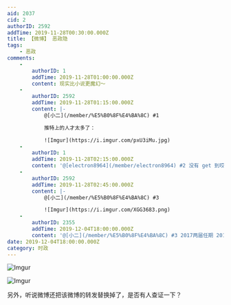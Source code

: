 ```yaml
---
aid: 2037
cid: 2
authorID: 2592
addTime: 2019-11-28T00:30:00.000Z
title: 【微博】 恶政隐
tags:
    - 恶政
comments:
    -
        authorID: 1
        addTime: 2019-11-28T01:00:00.000Z
        content: 现实比小说更魔幻～
    -
        authorID: 2592
        addTime: 2019-11-28T01:15:00.000Z
        content: |-
            @[小二](/member/%E5%B0%8F%E4%BA%8C) #1

            推特上的人才太多了：

            ![Imgur](https://i.imgur.com/pxU3iMu.jpg)
    -
        authorID: 1
        addTime: 2019-11-28T02:15:00.000Z
        content: '@[electron8964](/member/electron8964) #2 没有 get 到哎'
    -
        authorID: 2592
        addTime: 2019-11-28T02:45:00.000Z
        content: |-
            @[小二](/member/%E5%B0%8F%E4%BA%8C) #3

            ![Imgur](https://i.imgur.com/XGG3683.png)
    -
        authorID: 2355
        addTime: 2019-12-04T18:00:00.000Z
        content: '@[小二](/member/%E5%B0%8F%E4%BA%8C) #3 2017两届任期 2019无限连任'
date: 2019-12-04T18:00:00.000Z
category: 时政
---
```


![Imgur](https://i.imgur.com/vvBHwxO.jpg)

![Imgur](https://i.imgur.com/5tM9gK7.png)

另外，听说微博还把该微博的转发替换掉了，是否有人查证一下？
